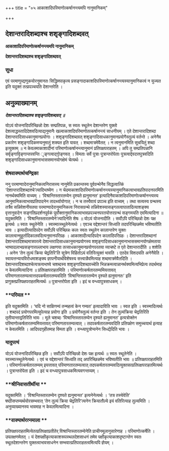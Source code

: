+++
title = "०५ आकाशादिपरिमाणोत्कर्षानन्त्यमपि नानुमानिकम्"

+++


## देशान्तरादिशब्दाश्च शशृङ्गादिशब्दवत्

**आकाशादिपरिमाणोत्कर्षानन्त्यमपि नानुमानिकम्**

**देशान्तरादिशब्दाश्च शशृङ्गादिशब्दवत्**

### **सुधा**

एवं परमाणुव्द्यणुकयोरनुमानतः सिद्धिमपाकृत्य प्रसङ्गादाकाशदिपरिमाणोत्कर्षानन्त्यस्यानुमानिकत्वं न युज्यत इति यदुक्तं तत्प्रपञ्चयति देशान्तरेति ।

## **अनुव्याख्यानम्**

***देशान्तरादिशब्दाश्च शशृङ्गादिशब्दवत् ॥***

योऽयं योजनादिपरिच्छिन्नो देशः सम्प्रतिपन्नः, स स्वतः स्थूलेन देशान्तरेण युक्तो देशत्वाद्धस्तादिदेशवदित्याद्यनुमानैः खल्वाकाशदिपरिमाणोतत्कर्षानन्त्यं साधनीयम् । एते देशान्तरादिशब्दा देशान्तरादिसाधकानुमानप्रयोगाः । शशृङ्गादिशब्दवत् शशृङ्गादिसाधकानुमानप्रयोगैस्तुल्यं वर्तन्ते । अनेनैव प्रकारेण शशृङ्गादिकमप्यनुमातुं शक्यत इति यावत् । शब्दमात्रमेवैतत् । न त्वनुमानमिति सूचयितुं शब्दा इत्युक्तम् ॥ न केवलमाकाशादीनां परिमाणोत्कर्षानन्त्यानुमानं प्रतिपक्षपराहतम् । अपि तु सम्प्रतिपन्नानि सर्वृङ्गाविृङ्गान्तरवन्ति ृङ्गत्वाद्गोृङ्गवत् । विमताः सर्वे पुत्राः पुत्रान्तरोपेताः पुत्रत्वाद्देवदत्तपुत्रवदिति शशृङ्गादिसाधकानुमानाभाससमानयोगक्षेमं चेत्यर्थः ।

### **शेषवाक्यार्थचन्द्रिका**

ननु परमाण्वादेरानुमानिकत्वनिरासस्य नानुमेति प्रकान्तस्य पूर्वग्रन्थेनैव सिद्धत्वात्किं ‘देशान्तरादिशब्दाश्चे’त्यादिभाष्येण । न चेदमाकाशादिपरिमाणोत्कर्षानन्त्यस्यानुमानिकत्वाभावप्रतिपादनपरमिति नानर्थक्यमिति वाच्यम् । ‘विश्रान्तिस्तारतम्येन दृश्यते ह्यनुमानत’ इत्यादिनैवाकाशदिपरिमाणोत्कर्षानन्त्यस्य आनुमानिकत्वाभावप्रतिपादनेन तादर्थ्यायोगात् । न च तस्यैवायं प्रपञ्च इति वाच्यम् । तथा सत्यस्य ग्रन्थस्य तत्रैव सन्निवेशनीयतया परमाण्वादेरानुमानिकत्व निरासग्रन्थे तन्निवेशस्यासङ्गतत्वापातादित्याशङ्क्य वृत्तानुवादेन सङ्गतिप्रदर्शनपूर्वकं पूर्वोक्तानुमानिकत्वाभावप्रपञ्चनपरतयोत्तरग्रन्थं सङ्गमयति एवमित्यादिना ॥ यदुक्तमिति । ‘विश्रान्तिस्तारतम्येने’त्यादिनेति शेषः ॥ योऽयं योजनादीति । सर्वोऽपि परिच्छिन्नो देशः पक्ष इत्यर्थः ॥ स्वतः स्थूलेनेति । स्वस्मात्स्थूलेनेत्यर्थः । एवञ्च यद्देशान्तरं सिध्यति तदपरिच्छिन्नमेव भविष्यतीति भावः । इत्यादीत्यादिपदेन सर्वोऽपि परिच्छिन्नः कलः स्वतः स्थूलेन कालान्तरेण युक्तः कालत्वान्मुहूर्तादिकालवदित्यनुमानपरिग्रहः । आकाशादीत्यादिपदेन कालादिपरिग्रहः । देशान्तरादिशब्दानां देशान्तरादिशब्दमात्रपरत्वे देशान्तरादिसाधकानुमानप्रयोगस्य शशृङ्गादिसाधकानुमानाभाससमानयोगक्षेमताया भाष्यादलाभप्रसङ्गात्तल्लाभाय लक्षणया तत्साधकानुमानप्रयोगपरतया व्याचष्टे त एते देशान्तरादीति ॥ शशेति । अनेन ‘तेन तुल्यं क्रिया चेद्वतिरि’ति सूत्रेण विहितोऽयं वतिरित्युक्तं भावति । एतदेव विशदयति अनेनैवेति । स्वायत्तन्यायविरोधमाशङ्क्य ज्ञापनीयार्थविशेषस्य सत्त्वान्नैवमित्याह शब्दमात्रमेवैतदिति । देशान्तरादिशब्दाश्चेत्यत्रत्यभाष्ये चशब्दस्य शशृङ्गादिशब्दवच्चेति भिन्नक्रमत्वान्नानर्थक्यमित्यभिप्रेत्य तदर्थमाह न केवलमित्यादिना ॥ प्रतिपक्षपराहतमिति । परिमाणोत्कर्षतारतम्यमियत्तावत् परिमाणतारतम्यत्वात्तदपकर्षतारतम्यवदिति ‘विश्रान्तिस्तारतम्येन दृश्यते ह्यनुमानतः’ इति प्रागुक्तप्रतिपक्षपराहतमित्यर्थः ॥ पुत्रान्तरोपेता इति । इदं च वन्ध्यापुत्रसाधकम् ।

### **परिमल **

इति यदुक्तमिति । ‘यदि नो साक्षिगम्यं तन्महत्वं केन गम्यत’ इत्यादाविति भावः । स्वत इति । स्वस्मादित्यर्थः । शब्दपदं प्रयोगपरमित्युपेत्याह प्रयोगा इति ॥ प्रयोगैस्तुल्यं वर्तन्त इति । तेन तुल्यंक्रिया चेद्वतिरिति तृतीयान्ताद्वतिरिति भावः । मूले चशब्दः ‘विश्रान्तिस्तारतम्येन दृश्यते ह्यनुमानत’ इत्यत्रोक्तेन परिमाणोत्कर्षतारतम्यमियत्तावत् परिमाणतारतम्यत्वात् । तदपकर्षतारतम्यवदिति प्रतिपक्षेण समुच्चयार्थ इत्याह न केवलमिति । आदिपदगृहीतमाह विमता इति । वन्ध्यापुत्रोप्यनेन सिध्द्येदिति भावः ।

### **यादुपत्यं**

योऽयं योजनादिपरिच्छिन्न इति । सर्वोऽपि परिच्छिन्नो देशः पक्ष इत्यर्थः ॥ स्वतः स्थूलेनेति । स्वस्मात्स्थूलेनेत्यर्थः । एवं च यद्देशान्तरं सिध्यति तद् अपरिच्छिन्नमेव भविष्यतीति भावः ॥ प्रतिपक्षपराहतमिति । परिमाणोत्कर्षतारतम्यम् इयत्तावत् परिमाणतारतम्यत्वात् तदपकर्षतारतम्यवदित्युक्तसत्प्रतिपक्षपराहतमित्यर्थः । पुत्रान्तरोपेता इति । इदं च वन्ध्यापुत्रसाधकमित्यवगन्तव्यम् ।

### **श्रीनिवासतीर्थीया **

यदुक्तमिति । ‘विश्रान्तिस्तारतम्येन दृश्यते ह्यनुमानत’ इत्यनेनेत्यर्थः । ‘तत्र तस्येवेति’ षष्ठीसप्तम्यर्थयोरसम्भवात् ‘तेन तुल्यं क्रिया चेद्वतिरि’त्यनेन क्रियातौल्ये इयं वतिरित्याह तुल्यमिति । अनुव्याख्यानस्य भावमाह न केवलमित्यादिना ।

### **वाक्यार्थरत्नमाला **

प्रतिपक्षपराहतमित्येतत्प्रतिपक्षाप्रतीतेर् विश्रान्तिस्तारतम्येनेति प्राचीनमूलानुसारेणाह । परिमाणोत्कर्षेति । उपलक्षणमेतत् । यं देशपक्षीकृत्याकाशरूपस्थलदेशसाधनं तमेव पक्षीकृत्याकाशदृष्टान्तेन स्वतः स्थूलदेशान्तरेण युक्तत्वाभावसाधनेन सम्भवात्प्रतिपराहतत्वमित्यपि ज्ञेयम् ।

